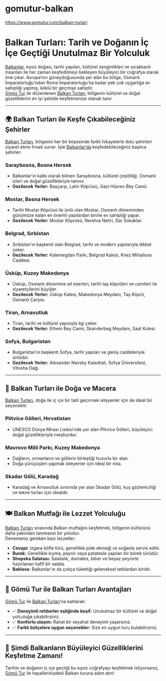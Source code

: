 # gomutur-balkan
https://www.gomutur.com/balkan-turlari
# **Balkan Turları: Tarih ve Doğanın İç İçe Geçtiği Unutulmaz Bir Yolculuk**  
[Balkanlar](https://www.gomutur.com/balkan-turlari), eşsiz doğası, tarihi yapıları, kültürel zenginlikleri ve sıcakkanlı insanları ile her zaman keşfedilmeyi bekleyen büyüleyici bir coğrafya olarak öne çıkar. Avrupa’nın güneydoğusunda yer alan bu bölge, Osmanlı İmparatorluğu'ndan Roma İmparatorluğu’na kadar pek çok uygarlığa ev sahipliği yapmış, köklü bir geçmişe sahiptir.  
[Gömü Tur](https://www.gomutur.com) ile düzenlenen [Balkan Turları](https://www.gomutur.com/balkan-turlari), bölgenin kültürel ve doğal güzelliklerini en iyi şekilde keşfetmenize olanak tanır.  

---

## 🌍 **Balkan Turları ile Keşfe Çıkabileceğiniz Şehirler**  
[Balkan Turları](https://www.gomutur.com/balkan-turlari), bölgenin her bir köşesinde farklı hikayelerle dolu şehirleri ziyaret etme fırsatı sunar. İşte [Balkanlar’da](https://www.gomutur.com/balkan-turlari) keşfedebileceğiniz başlıca şehirler:  

### **Saraybosna, Bosna Hersek**  
- Balkanlar’ın kalbi olarak bilinen Saraybosna, kültürel çeşitliliği, Osmanlı izleri ve doğal güzellikleriyle tanınır.  
- **Gezilecek Yerler:** Başçarşı, Latin Köprüsü, Gazi Hüsrev Bey Camii.  

### **Mostar, Bosna Hersek**  
- Tarihi Mostar Köprüsü ile ünlü olan Mostar, Osmanlı döneminden günümüze kalan en önemli yapılardan birine ev sahipliği yapar.  
- **Gezilecek Yerler:** Mostar Köprüsü, Neretva Nehri, Dar Sokaklar.  

### **Belgrad, Sırbistan**  
- Sırbistan’ın başkenti olan Belgrad, tarihi ve modern yapılarıyla dikkat çeker.  
- **Gezilecek Yerler:** Kalemegdan Parkı, Belgrad Kalesi, Knez Mihailova Caddesi.  

### **Üsküp, Kuzey Makedonya**  
- Üsküp, Osmanlı dönemine ait eserleri, tarihi taş köprüleri ve camileri ile ziyaretçilerini büyüler.  
- **Gezilecek Yerler:** Üsküp Kalesi, Makedonya Meydanı, Taş Köprü, Osmanlı Çarşısı.  

### **Tiran, Arnavutluk**  
- Tiran, tarihi ve kültürel yapısıyla ilgi çeker.  
- **Gezilecek Yerler:** Ethem Bey Camii, Skanderbeg Meydanı, Saat Kulesi.  

### **Sofya, Bulgaristan**  
- Bulgaristan’ın başkenti Sofya, tarihi yapıları ve geniş caddeleriyle ünlüdür.  
- **Gezilecek Yerler:** Alexander Nevsky Katedrali, Sofya Üniversitesi, Vitosha Dağı.  

---

## 🌿 **Balkan Turları ile Doğa ve Macera**  
[Balkan Turları](https://www.gomutur.com/balkan-turlari), doğa ile iç içe bir tatil geçirmek isteyenler için de ideal bir seçenektir.  

### **Plitvice Gölleri, Hırvatistan**  
- UNESCO Dünya Mirası Listesi’nde yer alan Plitvice Gölleri, büyüleyici doğal güzellikleriyle meşhurdur.  

### **Mavrovo Milli Parkı, Kuzey Makedonya**  
- Dağların, ormanların ve göllerin birleştiği huzurlu bir alan.  
- Doğa yürüyüşleri yapmak isteyenler için ideal bir rota.  

### **Skadar Gölü, Karadağ**  
- Karadağ ve Arnavutluk sınırında yer alan Skadar Gölü, kuş gözlemciliği ve tekne turları için idealdir.  

---

## 🍽️ **Balkan Mutfağı ile Lezzet Yolculuğu**  
[Balkan Turları](https://www.gomutur.com/balkan-turlari) sırasında Balkan mutfağını keşfetmek, bölgenin kültürünü daha yakından tanımanın bir yoludur.  
Denemeniz gereken bazı lezzetler:  
- **Cevapi:** Izgara köfte türü, genellikle pide ekmeği ve soğanla servis edilir.  
- **Burek:** Genellikle kıyma, peynir veya patatesle yapılan bir börek türüdür.  
- **Shopska Salatası:** Salatalık, domates, biber ve beyaz peynirle hazırlanan hafif bir salata.  
- **Baklava:** Balkanlar’ın da çokça tükettiği geleneksel tatlılardan biridir.  

---

## 🎒 **Gömü Tur ile Balkan Turları Avantajları**  
[Gömü Tur](https://www.gomutur.com) ile [Balkan Turları](https://www.gomutur.com/balkan-turlari)’na katılarak:  
- ✅ **Deneyimli rehberler eşliğinde keşif:** Unutulmaz bir kültürel ve doğal yolculuğa çıkabilirsiniz.  
- ✅ **Konforlu ulaşım:** Rahat bir seyahat deneyimi yaşarsınız.  
- ✅ **Farklı bütçelere uygun seçenekler:** Size en uygun turu bulabilirsiniz.  

---

## 🚀 **Şimdi Balkanların Büyüleyici Güzelliklerini Keşfetme Zamanı!**  
Tarihin ve doğanın iç içe geçtiği bu eşsiz coğrafyayı keşfetmek istiyorsanız, [Gömü Tur](https://www.gomutur.com) ile hayallerinizdeki Balkan turuna adım atın!  
